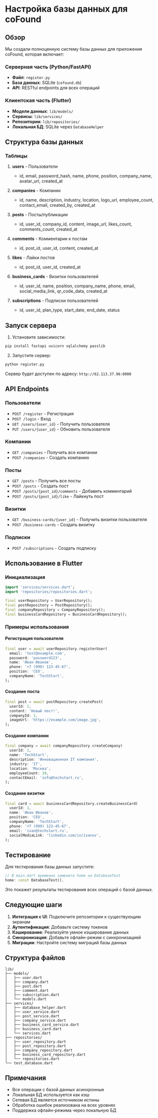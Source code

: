 # Настройка базы данных для coFound

## Обзор

Мы создали полноценную систему базы данных для приложения coFound, которая включает:

### Серверная часть (Python/FastAPI)
- **Файл**: `register.py`
- **База данных**: SQLite (`cofound.db`)
- **API**: RESTful endpoints для всех операций

### Клиентская часть (Flutter)
- **Модели данных**: `lib/models/`
- **Сервисы**: `lib/services/`
- **Репозитории**: `lib/repositories/`
- **Локальная БД**: SQLite через `DatabaseHelper`

## Структура базы данных

### Таблицы

1. **users** - Пользователи
   - id, email, password_hash, name, phone, position, company_name, avatar_url, created_at

2. **companies** - Компании
   - id, name, description, industry, location, logo_url, employee_count, contact_email, created_by, created_at

3. **posts** - Посты/публикации
   - id, user_id, company_id, content, image_url, likes_count, comments_count, created_at

4. **comments** - Комментарии к постам
   - id, post_id, user_id, content, created_at

5. **likes** - Лайки постов
   - id, post_id, user_id, created_at

6. **business_cards** - Визитки пользователей
   - id, user_id, name, position, company_name, phone, email, social_media_link, qr_code_data, created_at

7. **subscriptions** - Подписки пользователей
   - id, user_id, plan_type, start_date, end_date, status

## Запуск сервера

1. Установите зависимости:
```bash
pip install fastapi uvicorn sqlalchemy passlib
```

2. Запустите сервер:
```bash
python register.py
```

Сервер будет доступен по адресу: `http://62.113.37.96:8000`

## API Endpoints

### Пользователи
- `POST /register` - Регистрация
- `POST /login` - Вход
- `GET /users/{user_id}` - Получить пользователя
- `PUT /users/{user_id}` - Обновить пользователя

### Компании
- `GET /companies` - Получить все компании
- `POST /companies` - Создать компанию

### Посты
- `GET /posts` - Получить все посты
- `POST /posts` - Создать пост
- `POST /posts/{post_id}/comments` - Добавить комментарий
- `POST /posts/{post_id}/like` - Лайкнуть пост

### Визитки
- `GET /business-cards/{user_id}` - Получить визитки пользователя
- `POST /business-cards` - Создать визитку

### Подписки
- `POST /subscriptions` - Создать подписку

## Использование в Flutter

### Инициализация

```dart
import 'services/services.dart';
import 'repositories/repositories.dart';

final userRepository = UserRepository();
final postRepository = PostRepository();
final companyRepository = CompanyRepository();
final businessCardRepository = BusinessCardRepository();
```

### Примеры использования

#### Регистрация пользователя
```dart
final user = await userRepository.registerUser(
  email: 'test@example.com',
  password: 'password123',
  name: 'Иван Иванов',
  phone: '+7 (999) 123-45-67',
  position: 'CEO',
  companyName: 'TechStart',
);
```

#### Создание поста
```dart
final post = await postRepository.createPost(
  userId: 1,
  content: 'Новый пост!',
  companyId: 1,
  imageUrl: 'https://example.com/image.jpg',
);
```

#### Создание компании
```dart
final company = await companyRepository.createCompany(
  userId: 1,
  name: 'TechStart',
  description: 'Инновационная IT компания',
  industry: 'IT',
  location: 'Москва',
  employeeCount: 10,
  contactEmail: 'info@techstart.ru',
);
```

#### Создание визитки
```dart
final card = await businessCardRepository.createBusinessCard(
  userId: 1,
  name: 'Иван Иванов',
  position: 'CEO',
  companyName: 'TechStart',
  phone: '+7 (999) 123-45-67',
  email: 'ivan@techstart.ru',
  socialMediaLink: 'linkedin.com/in/ivanov',
);
```

## Тестирование

Для тестирования базы данных запустите:

```dart
// В main.dart временно замените home на DatabaseTest
home: const DatabaseTest(),
```

Это покажет результаты тестирования всех операций с базой данных.

## Следующие шаги

1. **Интеграция с UI**: Подключите репозитории к существующим экранам
2. **Аутентификация**: Добавьте систему токенов
3. **Кэширование**: Реализуйте умное кэширование данных
4. **Синхронизация**: Добавьте офлайн-режим с синхронизацией
5. **Миграции**: Настройте систему миграций базы данных

## Структура файлов

```
lib/
├── models/
│   ├── user.dart
│   ├── company.dart
│   ├── post.dart
│   ├── comment.dart
│   ├── subscription.dart
│   └── models.dart
├── services/
│   ├── database_helper.dart
│   ├── user_service.dart
│   ├── post_service.dart
│   ├── company_service.dart
│   ├── business_card_service.dart
│   ├── business_card.dart
│   └── services.dart
├── repositories/
│   ├── user_repository.dart
│   ├── post_repository.dart
│   ├── company_repository.dart
│   ├── business_card_repository.dart
│   └── repositories.dart
└── test_database.dart
```

## Примечания

- Все операции с базой данных асинхронные
- Локальная БД используется как кэш
- Сетевая БД является источником истины
- Обработка ошибок реализована на всех уровнях
- Поддержка офлайн-режима через локальную БД 